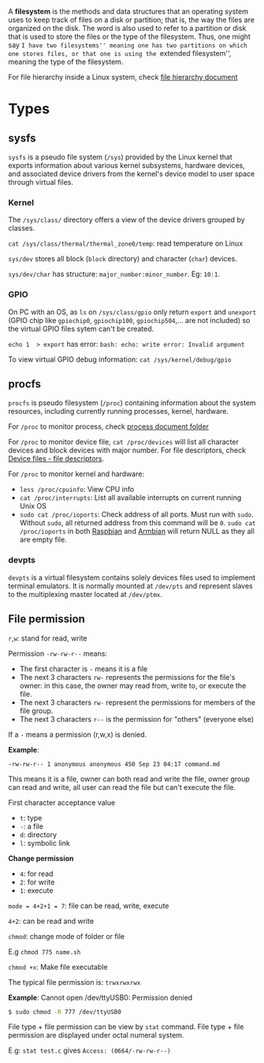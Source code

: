A **filesystem** is the methods and data structures that an operating system uses to keep track of files on a disk or partition; that is, the way the files are organized on the disk. The word is also used to refer to a partition or disk that is used to store the files or the type of the filesystem. Thus, one might say ``I have two filesystems'' meaning one has two partitions on which one stores files, or that one is using the ``extended filesystem'', meaning the type of the filesystem.

For file hierarchy inside a Linux system, check [file hierarchy document](File%20hierarchy.md)

# Types

## sysfs

``sysfs`` is a pseudo file system (``/sys``) provided by the Linux kernel that exports information about various kernel subsystems, hardware devices, and associated device drivers from the kernel's device model to user space through virtual files.

### Kernel

The ``/sys/class/`` directory offers a view of the device drivers grouped by classes.

``cat /sys/class/thermal/thermal_zone0/temp``: read temperature on Linux

``sys/dev`` stores all block (``block`` directory) and character (``char``) devices.

``sys/dev/char`` has structure: ``major_number:minor_number``. Eg: ``10:1``.

### GPIO

On PC with an OS, as ``ls`` on ``/sys/class/gpio`` only return ``export`` and ``unexport`` (GPIO chip like ``gpiochip0``, ``gpiochip100``, ``gpiochip504``,... are not included) so the virtual GPIO files sytem can't be created.

``echo 1  > export`` has error: ``bash: echo: write error: Invalid argument``

To view virtual GPIO debug information: ``cat /sys/kernel/debug/gpio``

## procfs

``procfs`` is pseudo filesystem (``/proc``) containing information about the system resources, including currently running processes, kernel, hardware. 

For ``/proc`` to monitor process, check [process document folder](https://github.com/TranPhucVinh/Linux-Shell/tree/master/Physical%20layer/Process)

For ``/proc`` to monitor device file, ``cat /proc/devices`` will list all character devices and block devices with major number. For file descriptors, check [Device files - file descriptors](https://github.com/TranPhucVinh/Linux-Shell/blob/master/Physical%20layer/Device%20files/dev.md#file-descriptors).

For ``/proc`` to monitor kernel and hardware:

* ``less /proc/cpuinfo``: View CPU info
* ``cat /proc/interrupts``: List all available interrupts on current running Unix OS
* ``sudo cat /proc/ioports``: Check address of all ports. Must run with ``sudo``. Without ``sudo``, all returned address from this command will be ``0``. ``sudo cat /proc/ioports`` in both [Raspbian](https://github.com/TranPhucVinh/Raspberry-Pi-Bash) and [Armbian](https://github.com/TranPhucVinh/Orange-Pi) will return NULL as they all are empty file.

### devpts

``devpts`` is a virtual filesystem contains solely devices files used to implement terminal emulators. It is normally mounted at ``/dev/pts`` and represent slaves to the multiplexing master located at ``/dev/ptmx``.

## File permission

``r``,``w``: stand for read, write

Permission ``-rw-rw-r--`` means:

* The first character is ``-`` means it is a file
* The next 3 characters ``rw-`` represents the permissions for the file's owner: in this case, the owner may read from, write to, or execute the file.
* The next 3 characters ``rw-`` represent the permissions for members of the file group.
* The next 3 characters ``r--`` is the permission for "others" (everyone else) 

If a ``-`` means a permission (r,w,x) is denied.

**Example**:

```
-rw-rw-r-- 1 anonymous anonymous 450 Sep 23 04:17 command.md
```

This means it is a file, owner can both read and write the file, owner group can read and write, all user can read the file but can't execute the file.

First character acceptance value 
* ``t``: type
* ``-``: a file
* ``d``: directory
* ``l``: symbolic link

**Change permission**

* ``4``: for read
* ``2``: for write
* ``1``: execute

``mode = 4+2+1 = 7``: file can be read, write, execute

``4+2``: can be read and write

``chmod``: change mode of folder or file

E.g ``chmod 775 name.sh``

``chmod +x``: Make file executable

The typical file permission is: ``trwxrwxrwx``

**Example**: Cannot open /dev/ttyUSB0: Permission denied

```bash
$ sudo chmod -R 777 /dev/ttyUSB0
```

File type + file permission can be view by ``stat`` command. File type + file permission are displayed under octal numeral system.

E.g: ``stat test.c`` gives ``Access: (0664/-rw-rw-r--)``
